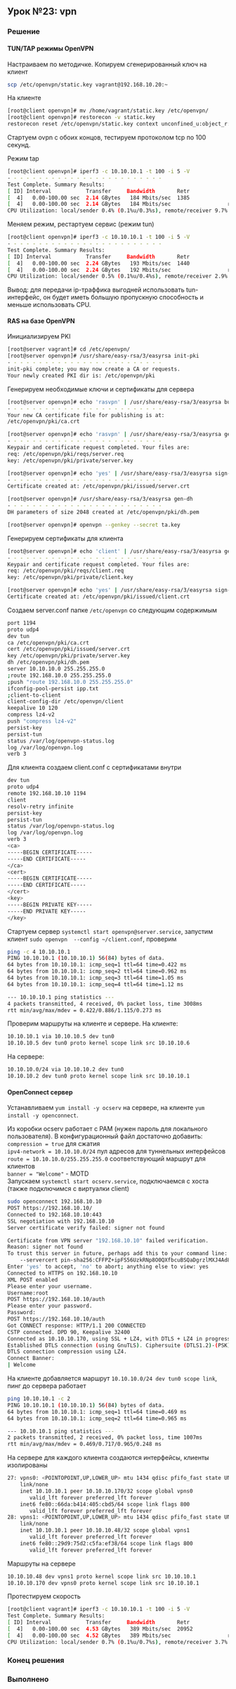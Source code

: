 ## Урок №23: vpn
### Решение
#### TUN/TAP режимы OpenVPN
Настраиваем по методичке.
Копируем сгенерированный ключ на клиент
```bash
scp /etc/openvpn/static.key vagrant@192.168.10.20:~
```
На клиенте
```bash
[root@client openvpn]# mv /home/vagrant/static.key /etc/openvpn/
[root@client openvpn]# restorecon -v static.key 
restorecon reset /etc/openvpn/static.key context unconfined_u:object_r:user_home_t:s0->unconfined_u:object_r:openvpn_etc_t:s0
```
Стартуем ovpn c обоих концов, тестируем протоколом tcp по 100 секунд.

Режим tap
```bash
[root@client openvpn]# iperf3 -c 10.10.10.1 -t 100 -i 5 -V
- - - - - - - - - - - - - - - - - - - - - - - - -
Test Complete. Summary Results:
[ ID] Interval           Transfer     Bandwidth       Retr
[  4]   0.00-100.00 sec  2.14 GBytes   184 Mbits/sec  1385             sender
[  4]   0.00-100.00 sec  2.14 GBytes   184 Mbits/sec                  receiver
CPU Utilization: local/sender 0.4% (0.1%u/0.3%s), remote/receiver 9.7% (1.5%u/8.2%s)
```
Меняем режим, рестартуем сервис (режим tun)
```bash
[root@client openvpn]# iperf3 -c 10.10.10.1 -t 100 -i 5 -V
- - - - - - - - - - - - - - - - - - - - - - - - -
Test Complete. Summary Results:
[ ID] Interval           Transfer     Bandwidth       Retr
[  4]   0.00-100.00 sec  2.24 GBytes   193 Mbits/sec  1440             sender
[  4]   0.00-100.00 sec  2.24 GBytes   192 Mbits/sec                  receiver
CPU Utilization: local/sender 0.5% (0.1%u/0.4%s), remote/receiver 2.9% (0.4%u/2.5%s)
```
Вывод: для передачи ip-траффика выгодней использовать tun-интерфейс, он будет иметь большую пропускную способность и меньше использовать CPU.
#### RAS на базе OpenVPN
Инициализируем PKI
```bash
[root@server vagrant]# cd /etc/openvpn/
[root@server openvpn]# /usr/share/easy-rsa/3/easyrsa init-pki
- - - - - - - - - - - - - - - - - - - - - - - - -
init-pki complete; you may now create a CA or requests.
Your newly created PKI dir is: /etc/openvpn/pki
```
Генерируем необходимые ключи и сертификаты для сервера
```bash
[root@server openvpn]# echo 'rasvpn' | /usr/share/easy-rsa/3/easyrsa build-ca nopass
- - - - - - - - - - - - - - - - - - - - - - - - -
Your new CA certificate file for publishing is at:
/etc/openvpn/pki/ca.crt

[root@server openvpn]# echo 'rasvpn' | /usr/share/easy-rsa/3/easyrsa gen-req server nopass
- - - - - - - - - - - - - - - - - - - - - - - - -
Keypair and certificate request completed. Your files are:
req: /etc/openvpn/pki/reqs/server.req
key: /etc/openvpn/pki/private/server.key

[root@server openvpn]# echo 'yes' | /usr/share/easy-rsa/3/easyrsa sign-req server server
- - - - - - - - - - - - - - - - - - - - - - - - -
Certificate created at: /etc/openvpn/pki/issued/server.crt

[root@server openvpn]# /usr/share/easy-rsa/3/easyrsa gen-dh
- - - - - - - - - - - - - - - - - - - - - - - - -
DH parameters of size 2048 created at /etc/openvpn/pki/dh.pem

[root@server openvpn]# openvpn --genkey --secret ta.key
```
Генерируем сертификаты для клиента
```bash
[root@server openvpn]# echo 'client' | /usr/share/easy-rsa/3/easyrsa gen-req client nopass
- - - - - - - - - - - - - - - - - - - - - - - - -
Keypair and certificate request completed. Your files are:
req: /etc/openvpn/pki/reqs/client.req
key: /etc/openvpn/pki/private/client.key

[root@server openvpn]# echo 'yes' | /usr/share/easy-rsa/3/easyrsa sign-req client client
Certificate created at: /etc/openvpn/pki/issued/client.crt
```
Создаем server.conf папке `/etc/openvpn` со следующим содержимым
```bash
port 1194
proto udp4
dev tun
ca /etc/openvpn/pki/ca.crt
cert /etc/openvpn/pki/issued/server.crt
key /etc/openvpn/pki/private/server.key
dh /etc/openvpn/pki/dh.pem
server 10.10.10.0 255.255.255.0
;route 192.168.10.0 255.255.255.0
;push "route 192.168.10.0 255.255.255.0"
ifconfig-pool-persist ipp.txt
;client-to-client
client-config-dir /etc/openvpn/client
keepalive 10 120
compress lz4-v2
push "compress lz4-v2"
persist-key
persist-tun
status /var/log/openvpn-status.log
log /var/log/openvpn.log
verb 3
```
Для клиента создаем client.conf с сертификатами внутри
```bash
dev tun
proto udp4
remote 192.168.10.10 1194
client
resolv-retry infinite
persist-key
persist-tun
status /var/log/openvpn-status.log
log /var/log/openvpn.log
verb 3
<ca>
-----BEGIN CERTIFICATE-----
-----END CERTIFICATE-----
</ca>
<cert>
-----BEGIN CERTIFICATE-----
-----END CERTIFICATE-----
</cert>
<key>
-----BEGIN PRIVATE KEY-----
-----END PRIVATE KEY-----
</key>
```
Стартуем сервер `systemctl start openvpn@server.service`, запустим клиент `sudo openvpn  --config ~/client.conf`, проверим
```bash
ping -c 4 10.10.10.1
PING 10.10.10.1 (10.10.10.1) 56(84) bytes of data.
64 bytes from 10.10.10.1: icmp_seq=1 ttl=64 time=0.422 ms
64 bytes from 10.10.10.1: icmp_seq=2 ttl=64 time=0.962 ms
64 bytes from 10.10.10.1: icmp_seq=3 ttl=64 time=1.05 ms
64 bytes from 10.10.10.1: icmp_seq=4 ttl=64 time=1.12 ms

--- 10.10.10.1 ping statistics ---
4 packets transmitted, 4 received, 0% packet loss, time 3008ms
rtt min/avg/max/mdev = 0.422/0.886/1.115/0.273 ms
```
Проверим маршруты на клиенте и сервере. На клиенте:
```bash
10.10.10.1 via 10.10.10.5 dev tun0 
10.10.10.5 dev tun0 proto kernel scope link src 10.10.10.6 
```
На сервере:
```bash
10.10.10.0/24 via 10.10.10.2 dev tun0 
10.10.10.2 dev tun0 proto kernel scope link src 10.10.10.1 
```
#### OpenConnect сервер
Устанавливаем `yum install -y ocserv` на сервере, на клиенте `yum install -y openconnect`.

Из коробки ocserv работает с PAM (нужен пароль для локального пользователя). В конфигурационный файл достаточно добавить:   
`compression = true` для сжатия  
`ipv4-network = 10.10.10.0/24` пул адресов для туннельных интерфейсов   
`route = 10.10.10.0/255.255.255.0` соответствующий маршрут для клиентов   
`banner = "Welcome"` - MOTD    
Запускаем `systemctl start ocserv.service`, подключаемся с хоста (также подключимся с виртуалки client)
```bash
sudo openconnect 192.168.10.10
POST https://192.168.10.10/
Connected to 192.168.10.10:443
SSL negotiation with 192.168.10.10
Server certificate verify failed: signer not found

Certificate from VPN server "192.168.10.10" failed verification.
Reason: signer not found
To trust this server in future, perhaps add this to your command line:
    --servercert pin-sha256:CFFPZ+ipFS56UzkRNp8O0QXfbcuBSQaDgrzlMXJ4Ad8=
Enter 'yes' to accept, 'no' to abort; anything else to view: yes
Connected to HTTPS on 192.168.10.10
XML POST enabled
Please enter your username.
Username:root
POST https://192.168.10.10/auth
Please enter your password.
Password:
POST https://192.168.10.10/auth
Got CONNECT response: HTTP/1.1 200 CONNECTED
CSTP connected. DPD 90, Keepalive 32400
Connected as 10.10.10.170, using SSL + LZ4, with DTLS + LZ4 in progress
Established DTLS connection (using GnuTLS). Ciphersuite (DTLS1.2)-(PSK)-(AES-128-GCM).
DTLS connection compression using LZ4.
Connect Banner:
| Welcome
```
На клиенте добавляется маршрут `10.10.10.0/24 dev tun0 scope link`, пинг до сервера работает
```bash
ping 10.10.10.1 -c 2
PING 10.10.10.1 (10.10.10.1) 56(84) bytes of data.
64 bytes from 10.10.10.1: icmp_seq=1 ttl=64 time=0.469 ms
64 bytes from 10.10.10.1: icmp_seq=2 ttl=64 time=0.965 ms

--- 10.10.10.1 ping statistics ---
2 packets transmitted, 2 received, 0% packet loss, time 1007ms
rtt min/avg/max/mdev = 0.469/0.717/0.965/0.248 ms
```
На сервере для каждого клиента создаются интерфейсы, клиенты изолированы
```bash
27: vpns0: <POINTOPOINT,UP,LOWER_UP> mtu 1434 qdisc pfifo_fast state UNKNOWN group default qlen 500
    link/none 
    inet 10.10.10.1 peer 10.10.10.170/32 scope global vpns0
       valid_lft forever preferred_lft forever
    inet6 fe80::66da:b414:405:cbd5/64 scope link flags 800 
       valid_lft forever preferred_lft forever
28: vpns1: <POINTOPOINT,UP,LOWER_UP> mtu 1434 qdisc pfifo_fast state UNKNOWN group default qlen 500
    link/none 
    inet 10.10.10.1 peer 10.10.10.48/32 scope global vpns1
       valid_lft forever preferred_lft forever
    inet6 fe80::29d9:75d2:c5fa:ef38/64 scope link flags 800 
       valid_lft forever preferred_lft forever
```
Маршруты на сервере
```bash
10.10.10.48 dev vpns1 proto kernel scope link src 10.10.10.1 
10.10.10.170 dev vpns0 proto kernel scope link src 10.10.10.1 
```
Протестируем скорость
```bash
[root@client vagrant]# iperf3 -c 10.10.10.1 -t 100 -i 5 -V
Test Complete. Summary Results:
[ ID] Interval           Transfer     Bandwidth       Retr
[  4]   0.00-100.00 sec  4.53 GBytes   389 Mbits/sec  20952             sender
[  4]   0.00-100.00 sec  4.52 GBytes   389 Mbits/sec                  receiver
CPU Utilization: local/sender 0.7% (0.1%u/0.7%s), remote/receiver 3.7% (0.4%u/3.3%s)
```
### Конец решения
### Выполненo